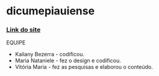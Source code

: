 # dicumepiauiense

<h3> <a href="https://mnataniele.github.io/dicumepiauiense/ProgramaçãoparaWeb/index.html">Link do site</a> </h3>

EQUIPE

  - Kailany Bezerra - codificou. 
  - Maria Nataniele - fez o design e codificou.
  - Vitória Maria - fez as pesquisas e elaborou o conteúdo.
